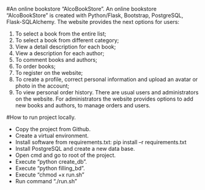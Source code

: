 #An online bookstore “AlcoBookStore”.
An online bookstore “AlcoBookStore” is created with Python/Flask, Bootstrap, PostgreSQL, Flask-SQLAlchemy.
The website provides the next options for users:
1. To select a book from the entire list; 
2. To select a book from different category;
3. View a detail description for each book; 
4. View a description for each author; 
5. To comment books and authors; 
6. To order books; 
7. To register on the website; 
8. To create a profile, correct personal information and upload an avatar or photo in the account; 
9. To view personal order history. 
There are usual users and administrators on the website. For administrators the website provides options to add new books and authors, to manage orders and users.

#How to run project locally.
- Copy the project from Github.
- Create a virtual environment.
- Install software from requirements.txt: 
 pip install –r requirements.txt
- Install PostgreSQL and create a new data base.
- Open cmd and go to root of the project.
- Execute “python create_db”.
- Execute “python filling_bd”.
- Execute “chmod +x run.sh”
- Run command “./run.sh”


